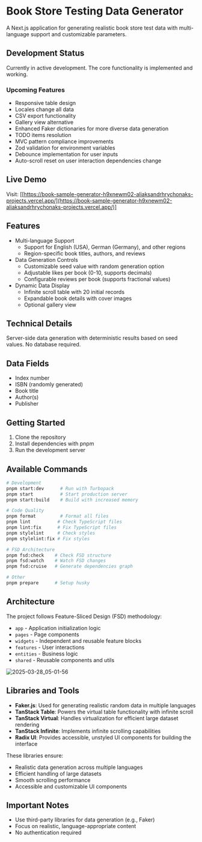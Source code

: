 # Book Store Testing Data Generator

A Next.js application for generating realistic book store test data with multi-language support and customizable parameters.

## Development Status

Currently in active development. The core functionality is implemented and working.

### Upcoming Features

- Responsive table design
- Locales change all data
- CSV export functionality
- Gallery view alternative
- Enhanced Faker dictionaries for more diverse data generation
- TODO items resolution
- MVC pattern compliance improvements
- Zod validation for environment variables
- Debounce implementation for user inputs
- Auto-scroll reset on user interaction dependencies change

## Live Demo

Visit: [[https://book-sample-generator-h9xnewm02-aliaksandrhrychonaks-projects.vercel.app/](https://book-sample-generator-h9xnewm02-aliaksandrhrychonaks-projects.vercel.app/)]

## Features

- Multi-language Support
    - Support for English (USA), German (Germany), and other regions
    - Region-specific book titles, authors, and reviews
- Data Generation Controls
    - Customizable seed value with random generation option
    - Adjustable likes per book (0-10, supports decimals)
    - Configurable reviews per book (supports fractional values)
- Dynamic Data Display
    - Infinite scroll table with 20 initial records
    - Expandable book details with cover images
    - Optional gallery view

## Technical Details

Server-side data generation with deterministic results based on seed values. No database required.

## Data Fields

- Index number
- ISBN (randomly generated)
- Book title
- Author(s)
- Publisher

## Getting Started

1. Clone the repository
2. Install dependencies with pnpm
3. Run the development server

## Available Commands

```bash
# Development
pnpm start:dev      # Run with Turbopack
pnpm start          # Start production server
pnpm start:build    # Build with increased memory

# Code Quality
pnpm format         # Format all files
pnpm lint          # Check TypeScript files
pnpm lint:fix      # Fix TypeScript files
pnpm stylelint     # Check styles
pnpm stylelint:fix # Fix styles

# FSD Architecture
pnpm fsd:check    # Check FSD structure
pnpm fsd:watch    # Watch FSD changes
pnpm fsd:cruise   # Generate dependencies graph

# Other
pnpm prepare      # Setup husky
```

## Architecture

The project follows Feature-Sliced Design (FSD) methodology:
- `app` - Application initialization logic
- `pages` - Page components
- `widgets` - Independent and reusable feature blocks
- `features` - User interactions
- `entities` - Business logic
- `shared` - Reusable components and utils

![2025-03-28_05-01-56](https://github.com/user-attachments/assets/7614625e-9efc-4eb6-8342-9f6bfe29cf84)


## Libraries and Tools

- **Faker.js**: Used for generating realistic random data in multiple languages
- **TanStack Table**: Powers the virtual table functionality with infinite scroll
- **TanStack Virtual**: Handles virtualization for efficient large dataset rendering
- **TanStack Infinite**: Implements infinite scrolling capabilities
- **Radix UI**: Provides accessible, unstyled UI components for building the interface

These libraries ensure:
- Realistic data generation across multiple languages
- Efficient handling of large datasets
- Smooth scrolling performance
- Accessible and customizable UI components

## Important Notes

- Use third-party libraries for data generation (e.g., Faker)
- Focus on realistic, language-appropriate content
- No authentication required
